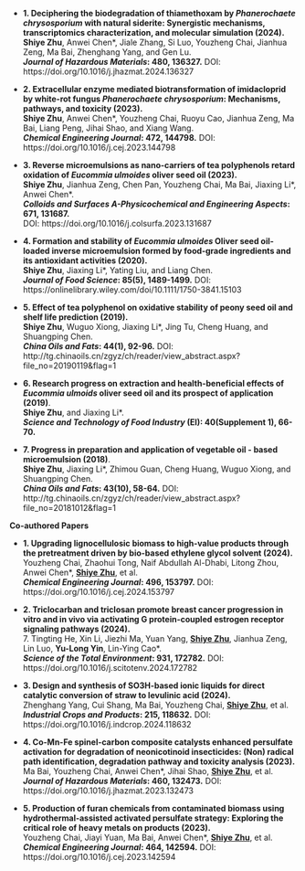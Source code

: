 - <p><strong><strong>1. Deciphering the biodegradation of thiamethoxam by <i>Phanerochaete chrysosporium</i> with natural siderite: Synergistic mechanisms, transcriptomics characterization, and molecular simulation  (2024).</strong></strong> <br><strong>Shiye Zhu</strong>, Anwei Chen*, Jiale Zhang, Si Luo, Youzheng Chai, Jianhua Zeng, Ma Bai, Zhenghang Yang, and Gen Lu. <br><strong><em>Journal of Hazardous Materials</em>: 480, 136327.</strong> DOI: https://doi.org/10.1016/j.jhazmat.2024.136327</p>

- <p><strong><strong>2. Extracellular enzyme mediated biotransformation of imidacloprid by white-rot fungus <i>Phanerochaete chrysosporium</i>: Mechanisms, pathways, and toxicity (2023).</strong></strong> <br><strong>Shiye Zhu</strong>, Anwei Chen*, Youzheng Chai, Ruoyu Cao, Jianhua Zeng, Ma Bai, Liang Peng, Jihai Shao, and Xiang Wang. <br><strong><em>Chemical Engineering Journal</em>: 472, 144798.</strong> DOI: https://doi.org/10.1016/j.cej.2023.144798</p>

- <p><strong><strong>3. Reverse microemulsions as nano-carriers of tea polyphenols retard oxidation of <i>Eucommia ulmoides</i> oliver seed oil (2023).</strong></strong> <br><strong>Shiye Zhu</strong>, Jianhua Zeng, Chen Pan, Youzheng Chai, Ma Bai, Jiaxing Li*, Anwei Chen*. <br><strong><em>Colloids and Surfaces A-Physicochemical and Engineering Aspects</em>: 671, 131687.</strong> <br>DOI: https://doi.org/10.1016/j.colsurfa.2023.131687</p>

- <p><strong><strong>4. Formation and stability of <i>Eucommia ulmoides</i> Oliver seed oil‐loaded inverse microemulsion formed by food‐grade ingredients and its antioxidant activities (2020).</strong></strong> <br><strong>Shiye Zhu</strong>, Jiaxing Li*, Yating Liu, and Liang Chen.<br><strong><em>Journal of Food Science</em>: 85(5), 1489-1499.</strong> DOI: https://onlinelibrary.wiley.com/doi/10.1111/1750-3841.15103</p>

- <p><strong><strong>5. Effect of tea polyphenol on oxidative stability of peony seed oil and  shelf life prediction (2019).</strong></strong> <br><strong>Shiye Zhu</strong>, Wuguo Xiong, Jiaxing Li*, Jing Tu, Cheng Huang, and Shuangping Chen.<br><strong><em>China Oils and Fats</em>: 44(1), 92-96.</strong> DOI: http://tg.chinaoils.cn/zgyz/ch/reader/view_abstract.aspx?file_no=20190119&flag=1</p>

- <p><strong><strong>6. Research progress on extraction and health-beneficial effects of <i>Eucommia ulmoids</i> oliver seed oil and its prospect of application (2019)</strong></strong>.<br><strong>Shiye Zhu</strong>, and Jiaxing Li*. <br><strong><em>Science and Technology of Food Industry</em> (EI): 40(Supplement 1), 66-70.</strong></p>

- <p><strong><strong>7. Progress in preparation and application of vegetable  oil - based microemulsion (2018)</strong></strong>.<br><strong>Shiye Zhu</strong>, Jiaxing Li*, Zhimou Guan, Cheng Huang, Wuguo Xiong, and Shuangping Chen.<br><strong><em>China Oils and Fats</em>: 43(10), 58-64.</strong> DOI: http://tg.chinaoils.cn/zgyz/ch/reader/view_abstract.aspx?file_no=20181012&flag=1</p>

<strong><strong>Co-authored Papers</strong></strong>
- <p><strong><strong>1. Upgrading lignocellulosic biomass to high-value products through the pretreatment driven by bio-based ethylene glycol solvent (2024).</strong></strong> <br>Youzheng Chai, Zhaohui Tong, Naif Abdullah Al-Dhabi, Litong Zhou, Anwei Chen*, <u><strong>Shiye Zhu</strong></u>, et al. <br><strong><em>Chemical Engineering Journal</em>: 496, 153797.</strong> DOI: https://doi.org/10.1016/j.cej.2024.153797</p>

- <p><strong><strong>2. Triclocarban and triclosan promote breast cancer progression in vitro and in vivo via activating G protein-coupled estrogen receptor signaling pathways (2024).</strong></strong> <br>7.	Tingting He, Xin Li, Jiezhi Ma, Yuan Yang, <u><strong>Shiye Zhu</strong></u>, Jianhua Zeng, Lin Luo, <strong>Yu-Long Yin</strong>, Lin-Ying Cao*. <br><strong><em>Science of the Total Environment</em>: 931, 172782.</strong> DOI: https://doi.org/10.1016/j.scitotenv.2024.172782</p>

- <p><strong><strong>3. Design and synthesis of SO3H-based ionic liquids for direct catalytic conversion of straw to levulinic acid (2024).</strong></strong> <br>Zhenghang Yang, Cui Shang, Ma Bai, Youzheng Chai, <u><strong>Shiye Zhu</strong></u>, et al. <br><strong><em>Industrial Crops and Products</em>: 215, 118632.</strong> DOI: https://doi.org/10.1016/j.indcrop.2024.118632</p>

- <p><strong><strong>4. Co-Mn-Fe spinel-carbon composite catalysts enhanced persulfate activation for degradation of neonicotinoid insecticides: (Non) radical path identification, degradation pathway and toxicity analysis (2023).</strong></strong> <br>Ma Bai, Youzheng Chai, Anwei Chen*, Jihai Shao, <u><strong>Shiye Zhu</strong></u>, et al. <br><strong><em>Journal of Hazardous Materials</em>: 460, 132473.</strong> DOI: https://doi.org/10.1016/j.jhazmat.2023.132473</p>

- <p><strong><strong>5. Production of furan chemicals from contaminated biomass using hydrothermal-assisted activated persulfate strategy: Exploring the critical role of heavy metals on products (2023).</strong></strong> <br>Youzheng Chai, Jiayi Yuan, Ma Bai, Anwei Chen*, <u><strong>Shiye Zhu</strong></u>, et al. <br><strong><em>Chemical Engineering Journal</em>: 464, 142594.</strong> DOI: https://doi.org/10.1016/j.cej.2023.142594</p>